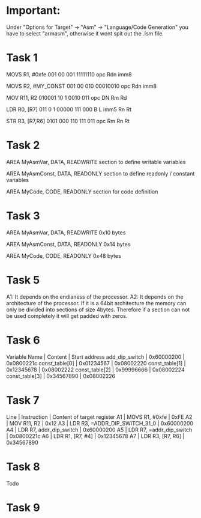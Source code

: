 # Important:
Under "Options for Target" -> "Asm" -> "Language/Code Generation" you have to select "armasm", otherwise it wont spit out the .lsm file.

# Task 1
MOVS R1, #0xfe
001 00  001 11111110
    opc Rdn imm8

MOVS R2, #MY_CONST
001 00  010 00010010
    opc Rdn imm8 

MOV R11, R2
010001 10  1  0010 011
       opc DN Rm   Rd

LDR R0, [R7]
011 0 1 00000 111 000
    B L imm5  Rn  Rt

STR R3, [R7,R6] 
0101 000 110 111 011
     opc Rm  Rn  Rt

# Task 2
AREA MyAsmVar, DATA, READWRITE
section to define writable variables

AREA MyAsmConst, DATA, READONLY
section to define readonly / constant variables

AREA MyCode, CODE, READONLY
section for code definition

# Task 3
AREA MyAsmVar, DATA, READWRITE
0x10 bytes

AREA MyAsmConst, DATA, READONLY
0x14 bytes

AREA MyCode, CODE, READONLY
0x48 bytes

# Task 5
A1: It depends on the endianess of the processor.
A2: It depends on the architecture of the processor. If it is a 64bit architecture the memory can only be divided into sections of size 4bytes. Therefore if a section can not be used completely it will get padded with zeros.

# Task 6
Variable Name   | Content       | Start address
add_dip_switch  | 0x60000200    | 0x0800221c
const_table[0]  | 0x01234567    | 0x08002220
const_table[1]  | 0x12345678    | 0x08002222
const_table[2]  | 0x99996666    | 0x08002224
const_table[3]  | 0x34567890    | 0x08002226

# Task 7
Line    | Instruction                       | Content of target register
A1      | MOVS R1, #0xfe                    | 0xFE
A2      | MOV R11, R2                       | 0x12
A3      | LDR R3, =ADDR_DIP_SWITCH_31_0     | 0x60000200
A4      | LDR R7, addr_dip_switch           | 0x60000200
A5      | LDR R7, =addr_dip_switch          | 0x0800221c
A6      | LDR R1, [R7, #4]                  | 0x12345678
A7      | LDR R3, [R7, R6]                  | 0x34567890

# Task 8
Todo

# Task 9